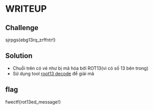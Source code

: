 # WRITEUP
## Challenge
sjrpgs{ebg13rq_zrffntr!}
## Solution
- Chuỗi trên có vẻ như bị mã hóa bởi ROT13(vì có số 13 bên trong)
- Sử dụng tool [root13 decode](https://cryptii.com/pipes/rot13-decoder) để giải mã 
## flag
fwectf{rot13ed_message!}